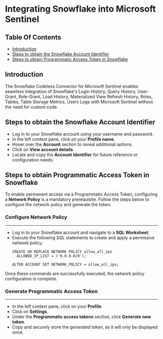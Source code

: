 # Integrating Snowflake into Microsoft Sentinel
## Table Of Contents
- [Introduction](#intro)
- [Steps to obtain the Snowflake Account Identifier](#accountId)
- [Steps to obtain Programmatic Access Token in Snowflake](#pat)

<a name = "intro">

## Introduction
The Snowflake Codeless Connector for Microsoft Sentinel enables seamless integration of Snowflake's Login History, Query History, User-Grant, Role-Grant, Load History, Materialized View Refresh History, Roles, Tables, Table Storage Metrics, Users Logs with Microsoft Sentinel without the need for custom code.

<a name = "accountId">
  
## Steps to obtain the Snowflake Account Identifier
- Log in to your Snowflake account using your username and password.
- In the left context pane, click on your **Profile name**.
- Hover over the **Account** section to reveal additional options.
- Click on **View account details**.
- Locate and copy the **Account Identifier** for future reference or configuration needs.

<a name = "pat">
  
## Steps to obtain Programmatic Access Token in Snowflake
To enable permanent access via a Programmatic Access Token, configuring a **Network Policy** is a mandatory prerequisite. Follow the steps below to configure the network policy and generate the token.
### Configure Network Policy

--------------------------------------------------------------------------------------------------------------------

- Log in to your Snowflake account and navigate to a **SQL Worksheet**.
- Execute the following SQL statements to create and apply a permissive network policy:
  ```
  CREATE OR REPLACE NETWORK POLICY allow_all_ips
    ALLOWED_IP_LIST = ('0.0.0.0/0');
  ```
  ```
  ALTER ACCOUNT SET NETWORK_POLICY = allow_all_ips;
  ```
Once these commands are successfully executed, the network policy configuration is complete.
### Generate Programmatic Access Token
--------------------------------------------------------------------------------------------

- In the left context pane, click on your **Profile**.
- Click on **Settings**.
- Under the **Programmatic access tokens** section, click **Generate new token**.
- Copy and securely store the generated token, as it will only be displayed once.